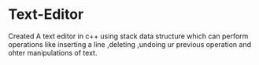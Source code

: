 # Text-Editor
Created A text editor in c++ using stack data structure which can perform operations like inserting a line ,deleting ,undoing ur previous operation and ohter manipulations of text.
